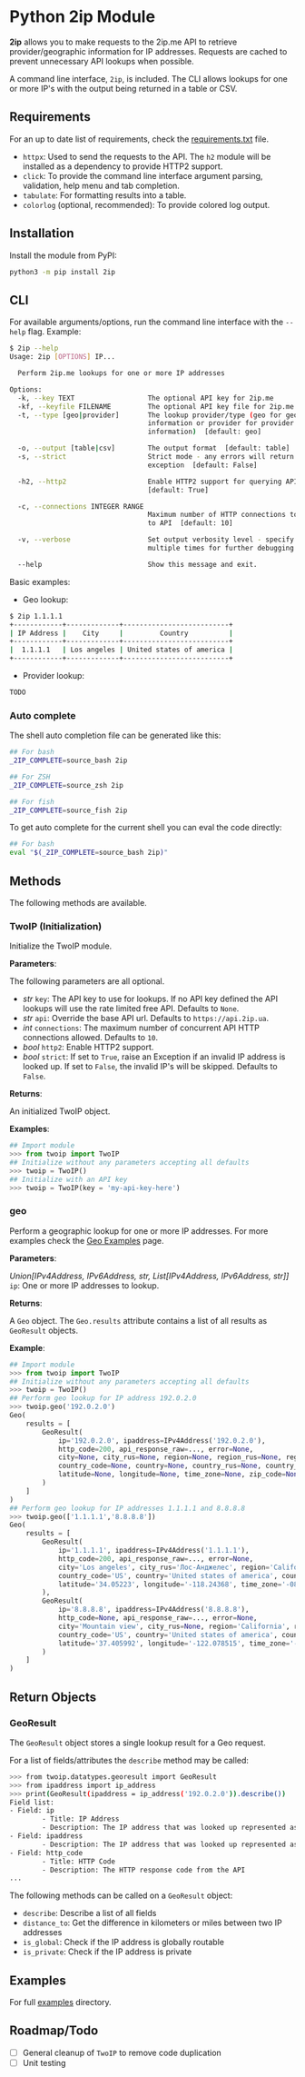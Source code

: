 # Python 2ip Module

**2ip** allows you to make requests to the 2ip.me API to retrieve provider/geographic information for IP addresses. Requests are cached to prevent unnecessary API lookups when possible.

A command line interface, `2ip`, is included. The CLI allows lookups for one or more IP's with the output being returned in a table or CSV.

## Requirements

For an up to date list of requirements, check the [requirements.txt](requirements.txt) file.

* `httpx`: Used to send the requests to the API. The `h2` module will be installed as a dependency to provide HTTP2 support.
* `click`: To provide the command line interface argument parsing, validation, help menu and tab completion.
* `tabulate`: For formatting results into a table.
* `colorlog` (optional, recommended): To provide colored log output.

## Installation

Install the module from PyPI:

```bash
python3 -m pip install 2ip
```

## CLI

For available arguments/options, run the command line interface with the `--help` flag. Example:

```bash
$ 2ip --help
Usage: 2ip [OPTIONS] IP...

  Perform 2ip.me lookups for one or more IP addresses

Options:
  -k, --key TEXT                  The optional API key for 2ip.me
  -kf, --keyfile FILENAME         The optional API key file for 2ip.me
  -t, --type [geo|provider]       The lookup provider/type (geo for geographic
                                  information or provider for provider
                                  information)  [default: geo]

  -o, --output [table|csv]        The output format  [default: table]
  -s, --strict                    Strict mode - any errors will return an
                                  exception  [default: False]

  -h2, --http2                    Enable HTTP2 support for querying API
                                  [default: True]

  -c, --connections INTEGER RANGE
                                  Maximum number of HTTP connections to open
                                  to API  [default: 10]

  -v, --verbose                   Set output verbosity level - specify
                                  multiple times for further debugging

  --help                          Show this message and exit.
```

Basic examples:

* Geo lookup:

```bash
$ 2ip 1.1.1.1
+------------+-------------+--------------------------+
| IP Address |    City     |         Country          |
+------------+-------------+--------------------------+
|  1.1.1.1   | Los angeles | United states of america |
+------------+-------------+--------------------------+
```

* Provider lookup:

```bash
TODO
```

### Auto complete

The shell auto completion file can be generated like this:

```bash
## For bash
_2IP_COMPLETE=source_bash 2ip

## For ZSH
_2IP_COMPLETE=source_zsh 2ip

## For fish
_2IP_COMPLETE=source_fish 2ip
```

To get auto complete for the current shell you can eval the code directly:

```bash
## For bash
eval "$(_2IP_COMPLETE=source_bash 2ip)"
```

## Methods

The following methods are available.

### TwoIP (Initialization)

Initialize the TwoIP module.

**Parameters**:

The following parameters are all optional.

* *str* `key`: The API key to use for lookups. If no API key defined the API lookups will use the rate limited free API. Defaults to `None`.
* *str* `api`: Override the base API url. Defaults to `https://api.2ip.ua`.
* *int* `connections`: The maximum number of concurrent API HTTP connections allowed. Defaults to `10`.
* *bool* `http2`: Enable HTTP2 support.
* *bool* `strict`: If set to `True`, raise an Exception if an invalid IP address is looked up. If set to `False`, the invalid IP's will be skipped. Defaults to `False`.

**Returns**:

An initialized TwoIP object.

**Examples**:

```python
## Import module
>>> from twoip import TwoIP
## Initialize without any parameters accepting all defaults
>>> twoip = TwoIP()
## Initialize with an API key
>>> twoip = TwoIP(key = 'my-api-key-here')
```

### geo

Perform a geographic lookup for one or more IP addresses. For more examples check the [Geo Examples](examples/geo.md) page.

**Parameters**:

*Union[IPv4Address, IPv6Address, str, List[IPv4Address, IPv6Address, str]]* `ip`: One or more IP addresses to lookup.

**Returns**:

A `Geo` object. The `Geo.results` attribute contains a list of all results as `GeoResult` objects.

**Example**:

```python
## Import module
>>> from twoip import TwoIP
## Initialize without any parameters accepting all defaults
>>> twoip = TwoIP()
## Perform geo lookup for IP address 192.0.2.0
>>> twoip.geo('192.0.2.0')
Geo(
    results = [
        GeoResult(
            ip='192.0.2.0', ipaddress=IPv4Address('192.0.2.0'),
            http_code=200, api_response_raw=..., error=None,
            city=None, city_rus=None, region=None, region_rus=None, region_ua=None,
            country_code=None, country=None, country_rus=None, country_ua=None,
            latitude=None, longitude=None, time_zone=None, zip_code=None
        )
    ]
)
## Perform geo lookup for IP addresses 1.1.1.1 and 8.8.8.8
>>> twoip.geo(['1.1.1.1','8.8.8.8'])
Geo(
    results = [
        GeoResult(
            ip='1.1.1.1', ipaddress=IPv4Address('1.1.1.1'),
            http_code=200, api_response_raw=..., error=None,
            city='Los angeles', city_rus='Лос-Анджелес', region='California', region_rus='Калифорния', region_ua='Каліфорнія',
            country_code='US', country='United states of america', country_rus='США', country_ua='США',
            latitude='34.05223', longitude='-118.24368', time_zone='-08:00', zip_code='90001'
        ),
        GeoResult(
            ip='8.8.8.8', ipaddress=IPv4Address('8.8.8.8'),
            http_code=None, api_response_raw=..., error=None,
            city='Mountain view', city_rus=None, region='California', region_rus='Калифорния', region_ua='Каліфорнія',
            country_code='US', country='United states of america', country_rus='США', country_ua='США',
            latitude='37.405992', longitude='-122.078515', time_zone='-08:00', zip_code='94043'
        )
    ]
)
```

## Return Objects

### GeoResult

The `GeoResult` object stores a single lookup result for a Geo request.

For a list of fields/attributes the `describe` method may be called:

```bash
>>> from twoip.datatypes.georesult import GeoResult
>>> from ipaddress import ip_address
>>> print(GeoResult(ipaddress = ip_address('192.0.2.0')).describe())
Field list:
- Field: ip
        - Title: IP Address
        - Description: The IP address that was looked up represented as a string
- Field: ipaddress
        - Description: The IP address that was looked up represented as an ipaddress object
- Field: http_code
        - Title: HTTP Code
        - Description: The HTTP response code from the API
...
```

The following methods can be called on a `GeoResult` object:

* `describe`: Describe a list of all fields
* `distance_to`: Get the difference in kilometers or miles between two IP addresses
* `is_global`: Check if the IP address is globally routable
* `is_private`: Check if the IP address is private

## Examples

For full [examples](https://github.com/python-modules/2ip/tree/main/examples) directory.

## Roadmap/Todo

- [ ] General cleanup of `TwoIP` to remove code duplication
- [ ] Unit testing